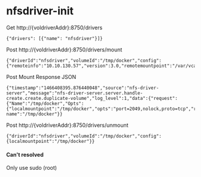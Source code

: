 # nfsdriver-init
Get http://{voldriverAddr}:8750/drivers
```
{"drivers": [{"name": "nfsdriver"}]}
```
Post http://{voldriverAddr}:8750/drivers/mount
```
{"driverId":"nfsdriver","volumeId":"/tmp/docker","config":{"remoteinfo":"10.10.130.57","version":3.0,"remotemountpoint":"/var/vcap/store","localmountpoint":"/tmp/docker","opts":"port=2049,nolock,proto=tcp"}}
```
Post Mount Response JSON
```
{"timestamp":"1466408395.876440048","source":"nfs-driver-server","message":"nfs-driver-server.server.handle-create.create.duplicate-volume","log_level":1,"data":{"request":{"Name":"/tmp/docker","Opts":{"localmountpoint":"/tmp/docker","opts":"port=2049,nolock,proto=tcp","remoteinfo":"10.10.130.57","remotemountpoint":"/var/vcap/store","version":3}},"session":"2.7.1","volume name":"/tmp/docker"}}
```
Post http://{voldriverAddr}:8750/drivers/unmount
```
{"driverId":"nfsdriver","volumeId":"/tmp/docker","config": {localmountpoint":"/tmp/docker"}}
```

#### Can't resolved
Only use sudo (root)
